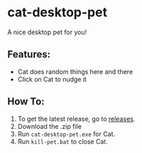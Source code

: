 # cat-desktop-pet
A nice desktop pet for you!

## Features:
- Cat does random things here and there
- Click on Cat to nudge it

## How To:
1. To get the latest release, go to [releases](https://github.com/Dernbu/cat-desktop-pet/releases).
2. Download the .zip file
3. Run `cat-desktop-pet.exe` for Cat.
4. Run `kill-pet.bat` to close Cat.
